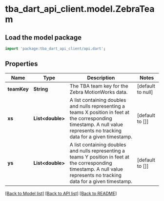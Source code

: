 # tba_dart_api_client.model.ZebraTeam

## Load the model package
```dart
import 'package:tba_dart_api_client/api.dart';
```

## Properties
Name | Type | Description | Notes
------------ | ------------- | ------------- | -------------
**teamKey** | **String** | The TBA team key for the Zebra MotionWorks data. | [default to null]
**xs** | **List&lt;double&gt;** | A list containing doubles and nulls representing a teams X position in feet at the corresponding timestamp. A null value represents no tracking data for a given timestamp. | [default to []]
**ys** | **List&lt;double&gt;** | A list containing doubles and nulls representing a teams Y position in feet at the corresponding timestamp. A null value represents no tracking data for a given timestamp. | [default to []]

[[Back to Model list]](../README.md#documentation-for-models) [[Back to API list]](../README.md#documentation-for-api-endpoints) [[Back to README]](../README.md)


